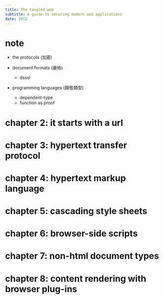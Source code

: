 ```yaml
---
title: The tangled web
subtitle: A guide to securing modern web applications
date: 2012
---
```


# note

- the protocols (加密)

- document formats (嚴格)
  - dsssl

- programming languages (靜態類型)
  - dependent-type
  - function as proof

# chapter 2: it starts with a url
# chapter 3: hypertext transfer protocol
# chapter 4: hypertext markup language
# chapter 5: cascading style sheets
# chapter 6: browser-side scripts
# chapter 7: non-html document types
# chapter 8: content rendering with browser plug-ins
